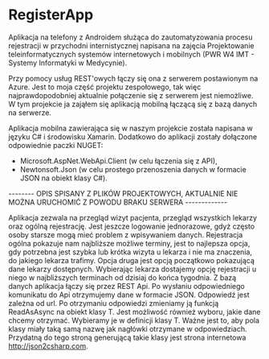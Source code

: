 # RegisterApp
Aplikacja na telefony z Androidem służąca do zautomatyzowania procesu rejestracji w przychodni internistycznej napisana na zajęcia Projektowanie teleinformatycznych systemów internetowych i mobilnych (PWR W4 IMT - Systemy Informatyki w Medycynie).

Przy pomocy usług REST'owych łączy się ona z serwerem postawionym na Azure. Jest to moja część projektu zespołowego, tak więc najprawdopodobniej aktualnie połączenie się z serwerem jest niemożliwe.
W tym projekcie ja zająłem się aplikacją mobilną łączącą się z bazą danych na serwerze.

Aplikacja mobilna zawierająca się w naszym projekcie została napisana w języku C# i środowisku Xamarin.  Dodatkowo do aplikacji zostały dołączone odpowiednie paczki NUGET: 
- Microsoft.AspNet.WebApi.Client (w celu łączenia się z API),
- Newtonsoft.Json (w celu prostego przenoszenia danych w formacie JSON na obiekt klasy C#).

-------- OPIS SPISANY Z PLIKÓW PROJEKTOWYCH, AKTUALNIE NIE MOŻNA URUCHOMIĆ Z POWODU BRAKU SERWERA -------------

Aplikacja zezwala na przegląd wizyt pacjenta, przegląd wszystkich lekarzy oraz ogólną rejestrację. Jest jeszcze logowanie jednorazowe, gdyż często osoby starsze mogą mieć problem z wpisywaniem danych. Rejestracja ogólna pokazuje nam najbliższe możliwe terminy, jest to najlepsza opcja, gdy potrzebna jest szybka lub krótka wizyta u lekarza i nie ma znaczenia, do jakiego lekarza trafimy. Opcja druga jest opcją początkowo pokazującą dane lekarzy dostępnych. Wybierając lekarza dostajemy opcję rejestracji u niego w najbliższych terminach od dzisiaj do końca tygodnia. 
Z bazą danych aplikacja łączy się przez REST Api. Po wysłaniu odpowiedniego komunikatu do Api otrzymujemy dane w formacie JSON. Odpowiedź jest zależna od url. Po otrzymaniu odpowiedzi zmieniamy ją funkcją ReadAsAsync<T> na obiekt klasy T. Jest możliwość również wyboru, jakie dane chcemy otrzymać. Wybieramy je w definicji klasy T. Ważne jest to, aby pola klasy miały taką samą nazwę jak nagłówki otrzymane w odpowiedziach. Przydatną do tego stroną generującą takie klasy jest strona internetowa http://json2csharp.com. 

